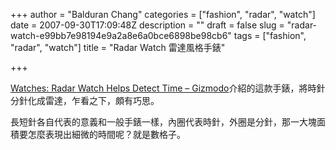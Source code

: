 +++
author = "Balduran Chang"
categories = ["fashion", "radar", "watch"]
date = 2007-09-30T17:09:48Z
description = ""
draft = false
slug = "radar-watch-e99bb7e98194e9a2a8e6a0bce6898be98cb6"
tags = ["fashion", "radar", "watch"]
title = "Radar Watch 雷達風格手錶"

+++


[Watches: Radar Watch Helps Detect Time – Gizmodo](http://gizmodo.com/gadgets/watches/radar-watch-helps-detect-time-304182.php "Watches: Radar Watch Helps Detect Time - Gizmodo")介紹的這款手錶，將時針分針化成雷達，乍看之下，頗有巧思。

長短針各自代表的意義和一般手錶一樣，內圈代表時針，外圈是分針，那一大塊面積要怎麼表現出細微的時間呢？就是數格子。

